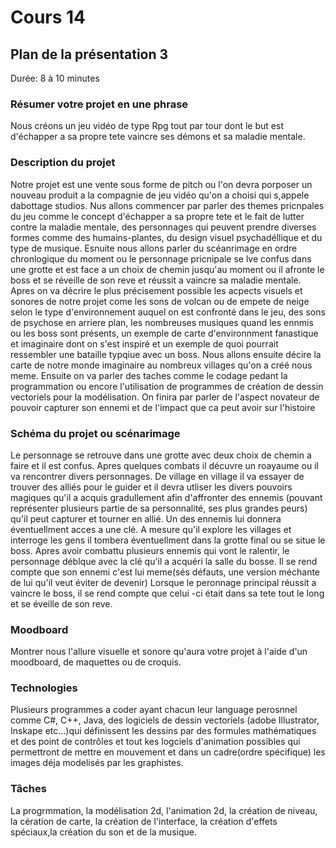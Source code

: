 # Cours 14
## Plan de la présentation 3
Durée: 8 à 10 minutes
### Résumer votre projet en une phrase
Nous créons un jeu vidéo de type Rpg tout par tour dont le but est d'échapper a sa propre tete vaincre ses démons et sa maladie mentale.  
### Description du projet 
Notre projet est une vente sous forme de pitch ou l'on devra porposer un nouveau produit a la compagnie de jeu vidéo qu'on a choisi qui s,appele dabottage studios. Nus allons commencer par parler des themes pricnpales du jeu comme le concept d'échapper a sa propre tete et le fait de lutter contre la maladie mentale, des personnages qui peuvent prendre diverses formes comme des humains-plantes, du design visuel psychadéllique et du type de musique. Esnuite nous allons parler du scéanrimage en ordre chronlogique du moment ou le personnage pricnipale se lve confus dans une grotte et est face a un choix de chemin jusqu'au moment ou il afronte le boss et se réveille de son reve et réussit a vaincre sa maladie mentale. Apres on va décrire le plus précisement possible les acpects visuels et sonores de notre projet come les sons de volcan ou de empete de neige selon le type d'environnement auquel on est confronté dans le jeu, des sons de psychose en arriere plan, les nombreuses musiques quand les ennmis ou les boss sont présents, un exemple de carte d'environnment fanastique et imaginaire dont on s'est inspiré et un exemple de quoi pourrait ressembler une bataille typqiue avec un boss. Nous allons ensuite décire la carte de notre monde imaginaire au nombreux villages qu'on a créé nous meme. Ensuite on va parler des taches comme le codage pedant la programmation ou encore l'utilisation de programmes de création de dessin vectoriels pour la modélisation. On finira par parler de l'aspect novateur de pouvoir capturer son ennemi et de l'impact que ca peut avoir sur l'histoire
### Schéma du projet ou scénarimage
Le personnage se retrouve dans une grotte avec deux choix de chemin a faire et il est confus. Apres quelques combats il décuvre un roayaume ou il va rencontrer divers personnages. De village en village il va essayer de trouver des alliés pour le guider et il devra utliser les divers pouvoirs magiques qu'il a acquis gradullement afin d'affronter des ennemis (pouvant représenter plusieurs partie de sa personnalité, ses plus grandes peurs) qu'il peut capturer et tourner en allié. Un des ennemis lui donnera éventuellment acces a une clé. A mesure qu'il explore les villages et interroge les gens il tombera éventuellment dans la grotte final ou se situe le boss. Apres avoir combattu plusieurs ennemis qui vont le ralentir, le personnage déblque avec la clé qu'il a acquéri la salle du bosse. Il se rend compte que son ennemi c'est lui meme(sés défauts, une version méchante de lui qu'il veut éviter de devenir) Lorsque le peronnage principal réussit a vaincre le boss, il se rend compte que celui -ci était dans sa tete tout le long et se éveille de son reve.
### Moodboard
Montrer nous l'allure visuelle et sonore qu'aura votre projet à l'aide d'un moodboard, de maquettes ou de croquis.
### Technologies 
Plusieurs programmes a coder ayant chacun leur language perosnnel comme C#, C++, Java, des logiciels de dessin vectoriels (adobe Illustrator, Inskape etc...)qui définissent les dessins par des formules mathématiques et des point de contrôles et tout kes logciels d'animation possibles qui permettront de mettre en mouvement et dans un cadre(ordre spécifique) les images déja modelisés par les graphistes.
### Tâches
La progrmmation, la modélisation 2d, l'animation 2d, la création de niveau, la cération de carte, la création de l'interface, la création d'effets spéciaux,la création du son et de la musique.
